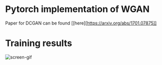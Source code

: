 # Pytorch implementation of WGAN
Paper for DCGAN can be found [[here][https://arxiv.org/abs/1701.07875]]

# Training results
![screen-gif](/result_images/train_results.gif)
